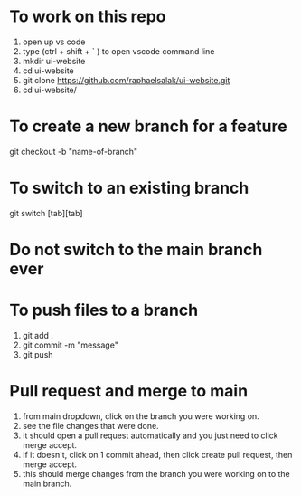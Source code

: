 # To work on this repo
1. open up vs code
2. type (ctrl + shift + ` ) to open vscode command line
4. mkdir ui-website
5. cd ui-website
6. git clone https://github.com/raphaelsalak/ui-website.git
7. cd ui-website/ 

# To create a new branch for a feature
git checkout -b "name-of-branch"

# To switch to an existing branch
git switch [tab][tab]

# Do not switch to the main branch ever

# To push files to a branch
1. git add . 
2. git commit -m "message"
3. git push

# Pull request and merge to main
1. from main dropdown, click on the branch you were working on. 
2. see the file changes that were done.
3. it should open a pull request automatically and you just need to click merge accept. 
4. if it doesn't, click on 1 commit ahead, then click create pull request, then merge accept.
5. this should merge changes from the branch you were working on to the main branch.
